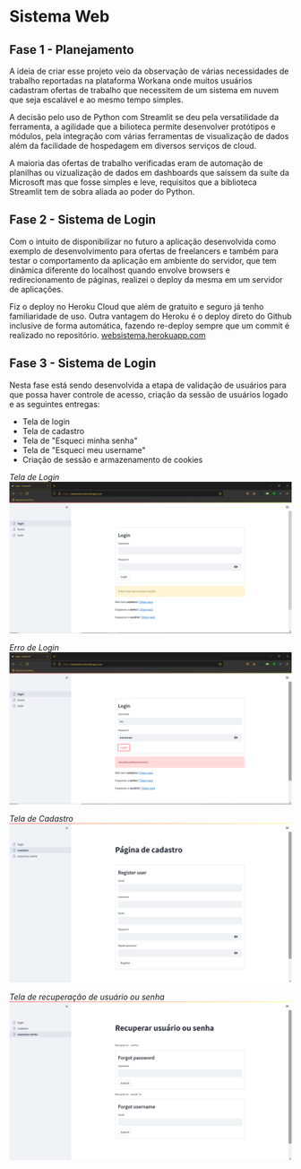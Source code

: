 # Sistema Web

## Fase 1 - Planejamento

A ideia de criar esse projeto veio da observação de várias necessidades de trabalho reportadas na plataforma Workana onde muitos usuários cadastram ofertas de trabalho que necessitem de um sistema em nuvem que seja escalável e ao mesmo tempo simples.

A decisão pelo uso de Python com Streamlit se deu pela versatilidade da ferramenta, a agilidade que a bilioteca permite desenvolver protótipos e módulos, pela integração com várias ferramentas de visualização de dados além da facilidade de hospedagem em diversos serviços de cloud.

A maioria das ofertas de trabalho verificadas eram de automação de planilhas ou vizualização de dados em dashboards que saíssem da suíte da Microsoft mas que fosse simples e leve, requisitos que a biblioteca Streamlit tem de sobra aliada ao poder do Python.

## Fase 2 - Sistema de Login

Com o intuito de disponibilizar no futuro a aplicação desenvolvida como exemplo de desenvolvimento para ofertas de freelancers e também para testar o comportamento da aplicação em ambiente do servidor, que tem dinâmica diferente do localhost quando envolve browsers e redirecionamento de páginas, realizei o deploy da mesma em um servidor de aplicações.

Fiz o deploy no Heroku Cloud que além de gratuito e seguro já tenho familiaridade de uso. Outra vantagem do Heroku é o deploy direto do Github inclusive de forma automática, fazendo re-deploy sempre que um commit é realizado no repositório.
[websistema.herokuapp.com](https://websistema.herokuapp.com/)

## Fase 3 - Sistema de Login

Nesta fase está sendo desenvolvida a etapa de validação de usuários para que possa haver controle de acesso, criação da sessão de usuários logado e as seguintes entregas:

- Tela de login
- Tela de cadastro
- Tela de "Esqueci minha senha"
- Tela de "Esqueci meu username"
- Criação de sessão e armazenamento de cookies

*Tela de Login*
![Tela de Login](https://raw.githubusercontent.com/almir-martins/sistema_web/main/img/login.jpg)

*Erro de Login*
![Erro de login](https://raw.githubusercontent.com/almir-martins/sistema_web/main/img/erro.jpg)

*Tela de Cadastro*
![Tela de Cadastro](https://raw.githubusercontent.com/almir-martins/sistema_web/main/img/cadastro.jpg)

*Tela de recuperação de usuário ou senha*
![Tela de recuperação de usuário ou senha](https://raw.githubusercontent.com/almir-martins/sistema_web/main/img/senha.jpg)